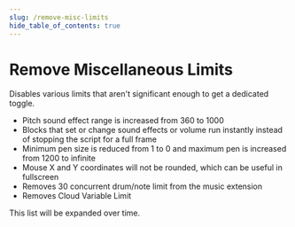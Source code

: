 ```yaml
---
slug: /remove-misc-limits
hide_table_of_contents: true
---
```


# Remove Miscellaneous Limits

Disables various limits that aren't significant enough to get a dedicated toggle.

 - Pitch sound effect range is increased from 360 to 1000
 - Blocks that set or change sound effects or volume run instantly instead of stopping the script for a full frame
 - Minimum pen size is reduced from 1 to 0 and maximum pen is increased from 1200 to infinite
 - Mouse X and Y coordinates will not be rounded, which can be useful in fullscreen
 - Removes 30 concurrent drum/note limit from the music extension
 - Removes Cloud Variable Limit

This list will be expanded over time.
